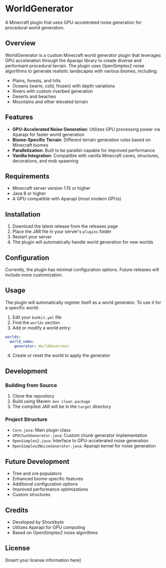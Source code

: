 # WorldGenerator

A Minecraft plugin that uses GPU-accelerated noise generation for procedural world generation.

## Overview

WorldGenerator is a custom Minecraft world generator plugin that leverages GPU acceleration through the Aparapi library to create diverse and performant procedural terrain. The plugin uses OpenSimplex2 noise algorithms to generate realistic landscapes with various biomes, including:

- Plains, forests, and hills
- Oceans (warm, cold, frozen) with depth variations
- Rivers with custom riverbed generation
- Deserts and beaches
- Mountains and other elevated terrain

## Features

- **GPU-Accelerated Noise Generation**: Utilizes GPU processing power via Aparapi for faster world generation
- **Biome-Specific Terrain**: Different terrain generation rules based on Minecraft biomes
- **Parallelization**: Built to be parallel-capable for improved performance
- **Vanilla Integration**: Compatible with vanilla Minecraft caves, structures, decorations, and mob spawning

## Requirements

- Minecraft server version 1.15 or higher
- Java 8 or higher
- A GPU compatible with Aparapi (most modern GPUs)

## Installation

1. Download the latest release from the releases page
2. Place the JAR file in your server's `plugins` folder
3. Restart your server
4. The plugin will automatically handle world generation for new worlds

## Configuration

Currently, the plugin has minimal configuration options. Future releases will include more customization.

## Usage

The plugin will automatically register itself as a world generator. To use it for a specific world:

1. Edit your `bukkit.yml` file
2. Find the `worlds` section
3. Add or modify a world entry:

```yaml
worlds:
  world_name:
    generator: WorldGenerator
```

4. Create or reset the world to apply the generator

## Development

### Building from Source

1. Clone the repository
2. Build using Maven: `mvn clean package`
3. The compiled JAR will be in the `target` directory

### Project Structure

- `Core.java`: Main plugin class
- `GPUChunkGenerator.java`: Custom chunk generator implementation
- `OpenSimplex2.java`: Interface to GPU-accelerated noise generation
- `OpenSimplex2NoiseGenerator.java`: Aparapi kernel for noise generation

## Future Development

- Tree and ore populators
- Enhanced biome-specific features
- Additional configuration options
- Improved performance optimizations
- Custom structures

## Credits

- Developed by Shockbyte
- Utilizes Aparapi for GPU computing
- Based on OpenSimplex2 noise algorithms

## License

[Insert your license information here]
